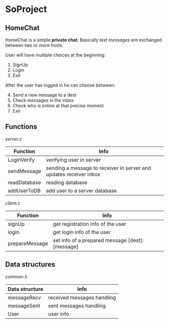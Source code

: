 # SoProject

## HomeChat

HomeChat is a simple **private chat**;
Basically *text messages* are exchanged between two or more hosts. 

User will have multiple choices at the beginning:
1) SignUp 
2) Login 
3) Exit

After the user has logged  in he can choose between:

4) Send a new message to a dest
5) Check messages in the inbox
6) Check who is online at that precise moment
7) Exit

## Functions

*server.c*

**Function** | **Info**
-- | -- 
LoginVerify | verifying user in server
sendMessage |sending a message to receiver in server and updates receiver inbox
readDatabase |  reading database
addUserToDB | add user to a server database

*client.c*

**Function** | **Info**
-- | -- 
signUp | get registration info of the user
login | get login info of the user
prepareMessage | set info of a prepared message [dest]:[message] 

## Data structures

*common.h*

**Data structure** | **Info**
-- | --
messageRecv | received messages handling
messageSent | sent messages handling
User | user info

